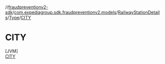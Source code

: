 //[fraudpreventionv2-sdk](../../../../../index.md)/[com.expediagroup.sdk.fraudpreventionv2.models](../../../index.md)/[RailwayStationDetails](../../index.md)/[Type](../index.md)/[CITY](index.md)

# CITY

[JVM]\
[CITY](index.md)

